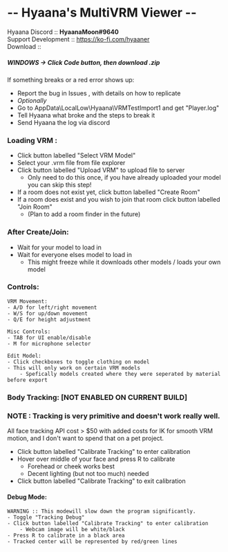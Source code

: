 # -- Hyaana's MultiVRM Viewer --
Hyaana Discord :: **HyaanaMoon#9640**  
Support Development :: https://ko-fi.com/hyaaner  
Download ::  
##### WINDOWS -> Click **Code** button, then download .zip

If something breaks or a red error shows up:  
- Report the bug in Issues , with details on how to replicate
- _Optionally_
- Go to AppData\LocalLow\Hyaana\VRMTestImport1 and get "Player.log"
- Tell Hyaana what broke and the steps to break it
- Send Hyaana the log via discord

### Loading VRM :
 - Click button labelled "Select VRM Model"
 - Select your .vrm file from file explorer
 - Click button labelled "Upload VRM" to upload file to server
 	- Only need to do this once, if you have already uploaded your model you can skip this step!
 - If a room does not exist yet, click button labelled "Create Room"
 - If a room does exist and you wish to join that room click button labelled "Join Room"
	- (Plan to add a room finder in the future)

### After Create/Join:
 - Wait for your model to load in
 - Wait for everyone elses model to load in
 	- This might freeze while it downloads other models / loads your own model

### Controls:
	VRM Movement:
	- A/D for left/right movement
	- W/S for up/down movement
	- Q/E for height adjustment
	
	Misc Controls:
	- TAB for UI enable/disable
	- M for microphone selector

	Edit Model:
	- Click checkboxes to toggle clothing on model
	- This will only work on certain VRM models
		- Spefically models created where they were seperated by material before export

### Body Tracking:		[NOT ENABLED ON CURRENT BUILD]
### NOTE : 	Tracking is very primitive and doesn't work really well.
All face tracking API cost > $50 with added costs for IK for smooth VRM motion, and I don't want to spend that on a pet project.

- Click button labelled "Calibrate Tracking" to enter calibration
- Hover over middle of your face and press R to calibrate
	- Forehead or cheek works best
	- Decent lighting (but not too much) needed
- Click button labelled "Calibrate Tracking" to exit calibration
	
#### Debug Mode:
	WARNING :: This modewill slow down the program significantly.
	- Toggle "Tracking Debug"
	- Click button labelled "Calibrate Tracking" to enter calibration
		- Webcam image will be white/black
	- Press R to calibrate in a black area
	- Tracked center will be represented by red/green lines
